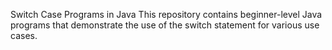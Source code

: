 Switch Case Programs in Java
This repository contains beginner-level Java programs that demonstrate the use of the switch statement for various use cases.
